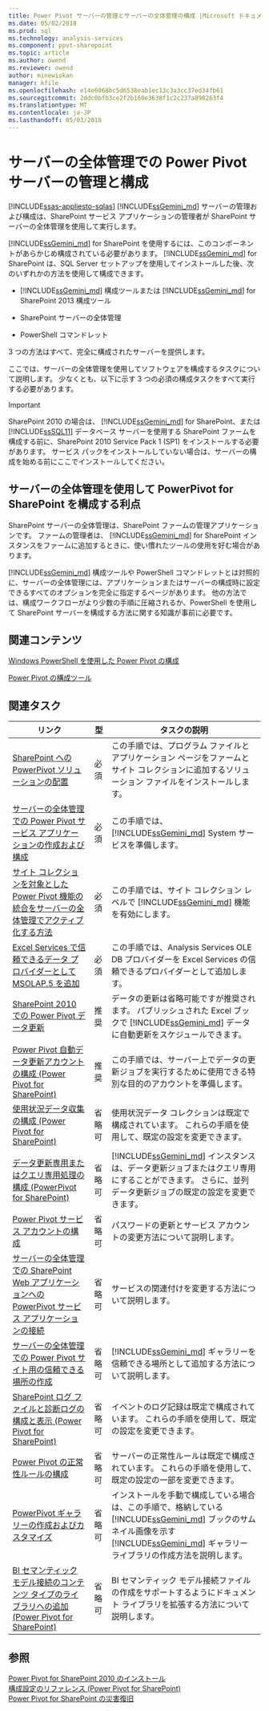 ```yaml
---
title: Power Pivot サーバーの管理とサーバーの全体管理の構成 |Microsoft ドキュメント
ms.date: 05/02/2018
ms.prod: sql
ms.technology: analysis-services
ms.component: ppvt-sharepoint
ms.topic: article
ms.author: owend
ms.reviewer: owend
author: minewiskan
manager: kfile
ms.openlocfilehash: e14e6068bc5d6538eab1ec13c3a3cc37ed34fb61
ms.sourcegitcommit: 2ddc0bfb3ce2f2b160e3638f1c2c237a898263f4
ms.translationtype: MT
ms.contentlocale: ja-JP
ms.lasthandoff: 05/03/2018
---
```

# <a name="power-pivot-server-administration-and-configuration-in-central-administration"></a>サーバーの全体管理での Power Pivot サーバーの管理と構成
[!INCLUDE[ssas-appliesto-sqlas](../../includes/ssas-appliesto-sqlas.md)]
  [!INCLUDE[ssGemini_md](../../includes/ssgemini-md.md)] サーバーの管理および構成は、SharePoint サービス アプリケーションの管理者が SharePoint サーバーの全体管理を使用して実行します。  
  
 [!INCLUDE[ssGemini_md](../../includes/ssgemini-md.md)] for SharePoint を使用するには、このコンポーネントがあらかじめ構成されている必要があります。 [!INCLUDE[ssGemini_md](../../includes/ssgemini-md.md)] for SharePoint は、SQL Server セットアップを使用してインストールした後、次のいずれかの方法を使用して構成できます。  
  
-   [!INCLUDE[ssGemini_md](../../includes/ssgemini-md.md)] 構成ツールまたは [!INCLUDE[ssGemini_md](../../includes/ssgemini-md.md)] for SharePoint 2013 構成ツール  
  
-   SharePoint サーバーの全体管理  
  
-   PowerShell コマンドレット  
  
 3 つの方法はすべて、完全に構成されたサーバーを提供します。  
  
 ここでは、サーバーの全体管理を使用してソフトウェアを構成するタスクについて説明します。 少なくとも、以下に示す 3 つの必須の構成タスクをすべて実行する必要があります。  
  
> [!IMPORTANT]  
>  SharePoint 2010 の場合は、 [!INCLUDE[ssGemini_md](../../includes/ssgemini-md.md)] for SharePoint、または [!INCLUDE[ssSQL11](../../includes/sssql11-md.md)] データベース サーバーを使用する SharePoint ファームを構成する前に、SharePoint 2010 Service Pack 1 (SP1) をインストールする必要があります。 サービス パックをインストールしていない場合は、サーバーの構成を始める前にここでインストールしてください。  
  
## <a name="benefits-of-configuring-power-pivot-for-sharepoint-using-central-administration"></a>サーバーの全体管理を使用して PowerPivot for SharePoint を構成する利点  
 SharePoint サーバーの全体管理は、SharePoint ファームの管理アプリケーションです。 ファームの管理者は、 [!INCLUDE[ssGemini_md](../../includes/ssgemini-md.md)] for SharePoint インスタンスをファームに追加するときに、使い慣れたツールの使用を好む場合があります。  
  
 [!INCLUDE[ssGemini_md](../../includes/ssgemini-md.md)] 構成ツールや PowerShell コマンドレットとは対照的に、サーバーの全体管理には、アプリケーションまたはサーバーの構成時に設定できるすべてのオプションを完全に指定するページがあります。 他の方法では、構成ワークフローがより少数の手順に圧縮されるか、PowerShell を使用して SharePoint サーバーを構成する方法に関する知識が事前に必要です。  
  
## <a name="related-content"></a>関連コンテンツ  
 [Windows PowerShell を使用した Power Pivot の構成](../../analysis-services/power-pivot-sharepoint/power-pivot-configuration-using-windows-powershell.md)  
  
 [Power Pivot の構成ツール](../../analysis-services/power-pivot-sharepoint/power-pivot-configuration-tools.md)  
  
## <a name="related-tasks"></a>関連タスク  
  
|リンク|型|タスクの説明|  
|----------|----------|----------------------|  
|[SharePoint への PowerPivot ソリューションの配置](../../analysis-services/power-pivot-sharepoint/deploy-power-pivot-solutions-to-sharepoint.md)|必須|この手順では、プログラム ファイルとアプリケーション ページをファームとサイト コレクションに追加するソリューション ファイルをインストールします。|  
|[サーバーの全体管理での Power Pivot サービス アプリケーションの作成および構成](../../analysis-services/power-pivot-sharepoint/create-and-configure-power-pivot-service-application-in-ca.md)|必須|この手順では、 [!INCLUDE[ssGemini_md](../../includes/ssgemini-md.md)] System サービスを準備します。|  
|[サイト コレクションを対象とした Power Pivot 機能の統合をサーバーの全体管理でアクティブ化する方法](../../analysis-services/power-pivot-sharepoint/activate-power-pivot-integration-for-site-collections-in-ca.md)|必須|この手順では、サイト コレクション レベルで [!INCLUDE[ssGemini_md](../../includes/ssgemini-md.md)] 機能を有効にします。|  
|[Excel Services で信頼できるデータ プロバイダーとして MSOLAP.5 を追加](../../analysis-services/power-pivot-sharepoint/add-msolap-5-as-a-trusted-data-provider-in-excel-services.md)|必須|この手順では、Analysis Services OLE DB プロバイダーを Excel Services の信頼できるプロバイダーとして追加します。|  
|[SharePoint 2010 での Power Pivot データ更新](http://msdn.microsoft.com/en-us/01b54e6f-66e5-485c-acaa-3f9aa53119c9)|推奨|データの更新は省略可能ですが推奨されます。 パブリッシュされた Excel ブックで [!INCLUDE[ssGemini_md](../../includes/ssgemini-md.md)] データに自動更新をスケジュールできます。|  
|[Power Pivot 自動データ更新アカウントの構成 (Power Pivot for SharePoint)](http://msdn.microsoft.com/en-us/81401eac-c619-4fad-ad3e-599e7a6f8493)|推奨|この手順では、サーバー上でデータの更新ジョブを実行するために使用できる特別な目的のアカウントを準備します。|  
|[使用状況データ収集の構成 (Power Pivot for SharePoint)](../../analysis-services/power-pivot-sharepoint/configure-usage-data-collection-for-power-pivot-for-sharepoint.md)|省略可|使用状況データ コレクションは既定で構成されています。 これらの手順を使用して、既定の設定を変更できます。|  
|[データ更新専用またはクエリ専用処理の構成 (PowerPivot for SharePoint)](http://msdn.microsoft.com/en-us/5e027605-1086-4941-bb01-f315df8f829b)|省略可|[!INCLUDE[ssGemini_md](../../includes/ssgemini-md.md)] インスタンスは、データ更新ジョブまたはクエリ専用にすることができます。 さらに、並列データ更新ジョブの既定の設定を変更できます。|  
|[Power Pivot サービス アカウントの構成](../../analysis-services/power-pivot-sharepoint/configure-power-pivot-service-accounts.md)|省略可|パスワードの更新とサービス アカウントの変更方法について説明します。|  
|[サーバーの全体管理での SharePoint Web アプリケーションへの PowerPivot サービス アプリケーションの接続](../../analysis-services/power-pivot-sharepoint/connect-power-pivot-service-app-to-sharepoint-web-app-in-ca.md)|省略可|サービスの関連付けを変更する方法について説明します。|  
|[サーバーの全体管理での Power Pivot サイト用の信頼できる場所の作成](../../analysis-services/power-pivot-sharepoint/create-a-trusted-location-for-power-pivot-sites-in-central-administration.md)|省略可|[!INCLUDE[ssGemini_md](../../includes/ssgemini-md.md)] ギャラリーを信頼できる場所として追加する方法について説明します。|  
|[SharePoint ログ ファイルと診断ログの構成と表示 (Power Pivot for SharePoint)](../../analysis-services/power-pivot-sharepoint/configure-and-view-sharepoint-and-diagnostic-logging.md)|省略可|イベントのログ記録は既定で構成されています。 これらの手順を使用して、既定の設定を変更できます。|  
|[Power Pivot の正常性ルールの構成](../../analysis-services/power-pivot-sharepoint/configure-power-pivot-health-rules.md)|省略可|サーバーの正常性ルールは既定で構成されています。 これらの手順を使用して、既定の設定の一部を変更できます。|  
|[PowerPivot ギャラリーの作成およびカスタマイズ](../../analysis-services/power-pivot-sharepoint/create-and-customize-power-pivot-gallery.md)|省略可|インストールを手動で構成している場合は、この手順で、格納している [!INCLUDE[ssGemini_md](../../includes/ssgemini-md.md)] ブックのサムネイル画像を示す [!INCLUDE[ssGemini_md](../../includes/ssgemini-md.md)] ギャラリー ライブラリの作成方法を説明します。|  
|[BI セマンティック モデル接続のコンテンツ タイプのライブラリへの追加 (Power Pivot for SharePoint)](../../analysis-services/power-pivot-sharepoint/add-bi-semantic-model-connection-content-type-to-library.md)|省略可|BI セマンティック モデル接続ファイルの作成をサポートするようにドキュメント ライブラリを拡張する方法について説明します。|  
  
## <a name="see-also"></a>参照  
 [Power Pivot for SharePoint 2010 のインストール](http://msdn.microsoft.com/en-us/8d47dde7-c941-4280-a934-e2fe3f9a938f)   
 [構成設定のリファレンス &#40;Power Pivot for SharePoint&#41;](../../analysis-services/power-pivot-sharepoint/configuration-setting-reference-power-pivot-for-sharepoint.md)   
 [Power Pivot for SharePoint の災害復旧](http://go.microsoft.com/fwlink/p/?LinkId=389570)  
  
  
